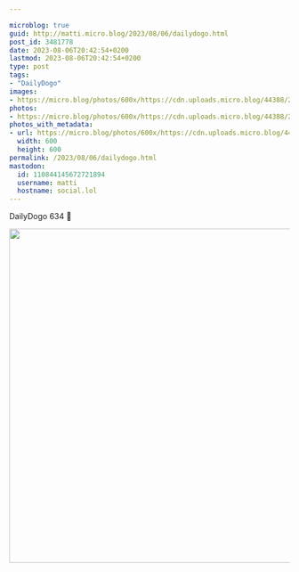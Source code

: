 ```yaml
---

microblog: true
guid: http://matti.micro.blog/2023/08/06/dailydogo.html
post_id: 3481778
date: 2023-08-06T20:42:54+0200
lastmod: 2023-08-06T20:42:54+0200
type: post
tags:
- "DailyDogo"
images:
- https://micro.blog/photos/600x/https://cdn.uploads.micro.blog/44388/2023/8193e1733153417e8a842b0dc6073480.jpg
photos:
- https://micro.blog/photos/600x/https://cdn.uploads.micro.blog/44388/2023/8193e1733153417e8a842b0dc6073480.jpg
photos_with_metadata:
- url: https://micro.blog/photos/600x/https://cdn.uploads.micro.blog/44388/2023/8193e1733153417e8a842b0dc6073480.jpg
  width: 600
  height: 600
permalink: /2023/08/06/dailydogo.html
mastodon:
  id: 110844145672721894
  username: matti
  hostname: social.lol
---
```

DailyDogo 634 🐶

<img src="/media/uploads/2023/8193e1733153417e8a842b0dc6073480.jpg" width="600" height="600" alt="" />
